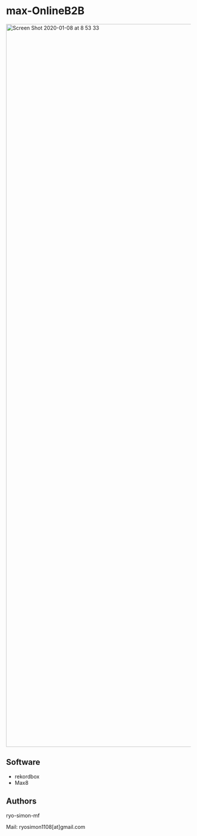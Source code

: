 # max-OnlineB2B

<img width="1966" alt="Screen Shot 2020-01-08 at 8 53 33" src="https://i.gyazo.com/36614e31b43768b6e4282ffdfa6e2836.png">

## Software
- rekordbox
- Max8

## Authors
ryo-simon-mf

Mail: ryosimon1108[at]gmail.com
